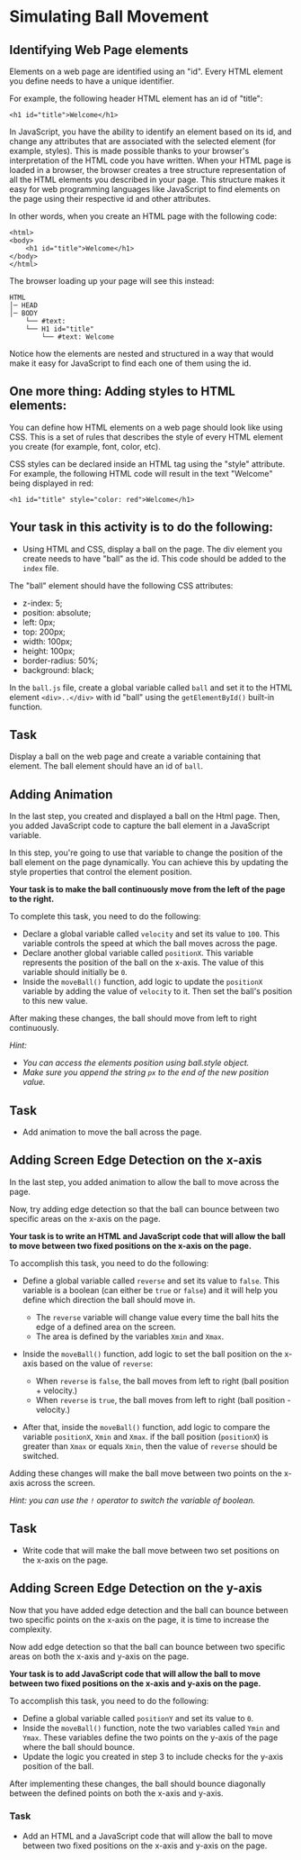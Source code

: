 # Simulating Ball Movement

## Identifying Web Page elements
Elements on a web page are identified using an "id". Every HTML element you define needs to have a unique identifier.

For example, the following header HTML element has an id of "title":
```
<h1 id="title">Welcome</h1>
```

In JavaScript, you have the ability to identify an element based on its id, and change any attributes that are associated with the selected element (for example, styles). This is made possible thanks to your browser's interpretation of the HTML code you have written. When your HTML page is loaded in a browser, the browser creates a tree structure representation of all the HTML elements you described in your page. This structure makes it easy for web programming languages like JavaScript to find elements on the page using their respective id and other attributes.

In other words, when you create an HTML page with the following code:
```
<html>
<body>
    <h1 id="title">Welcome</h1>
</body>
</html>
```
The browser loading up your page will see this instead:
```
HTML
│─ HEAD
│─ BODY
    └── #text:
    └── H1 id="title"
        └── #text: Welcome

```

Notice how the elements are nested and structured in a way that would make it easy for JavaScript to find each one of them using the id.

## One more thing: Adding styles to HTML elements:
You can define how HTML elements on a web page should look like using CSS. This is a set of rules that describes the style of every HTML element you create (for example, font, color, etc).

CSS styles can be declared inside an HTML tag using the "style" attribute. For example, the following HTML code will result in the text "Welcome" being displayed in red:
```
<h1 id="title" style="color: red">Welcome</h1>
```

## Your task in this activity is to do the following:

- Using HTML and CSS, display a ball on the page. The div element you create needs to have "ball" as the id. This code should be added to the `index` file.

The "ball" element should have the following CSS attributes:

* z-index: 5;
* position: absolute;
* left: 0px;
* top: 200px;
* width: 100px;
* height: 100px;
* border-radius: 50%;
* background: black;

In the `ball.js` file, create a global variable called `ball` and set it to the HTML element `<div>..</div>` with id "ball" using the `getElementById()` built-in function.

## Task

Display a ball on the web page and create a variable containing that element. The ball element should have an id of `ball`.

## Adding Animation

In the last step, you created and displayed a ball on the Html page. Then, you added JavaScript code to capture the ball element in a JavaScript variable.

In this step, you're going to use that variable to change the position of the ball element on the page dynamically. You can achieve this by updating the style properties that control the element position.

__Your task is to make the ball continuously move from the left of the page to the right.__

To complete this task, you need to do the following:

- Declare a global variable called `velocity` and set its value to `100`. This variable controls the speed at which the ball moves across the page.
- Declare another global variable called `positionX`. This variable represents the position of the ball on the x-axis. The value of this variable should initially be `0`.
- Inside the `moveBall()` function, add logic to update the `positionX` variable by adding the value of `velocity` to it. Then set the ball's position to this new value.

After making these changes, the ball should move from left to right continuously.

_Hint:_

- _You can access the elements position using ball.style object._
- _Make sure you append the string `px` to the end of the new position value._

## Task

- Add animation to move the ball across the page.

## Adding Screen Edge Detection on the x-axis
In the last step, you added animation to allow the ball to move across the page.

Now, try adding edge detection so that the ball can bounce between two specific areas on the x-axis on the page.

__Your task is to write an HTML and JavaScript code that will allow the ball to move between two fixed positions on the x-axis on the page.__

To accomplish this task, you need to do the following:

- Define a global variable called `reverse` and set its value to `false`. This variable is a boolean (can either be `true` or `false`) and it will help you define which direction the ball should move in.
    - The `reverse` variable will change value every time the ball hits the edge of a defined area on the screen.
    - The area is defined by the variables `Xmin` and `Xmax`.
- Inside the `moveBall()` function, add logic to set the ball position on the x-axis based on the value of `reverse`:

    - When `reverse` is `false`, the ball moves from left to right (ball position + velocity.)
    - When `reverse` is `true`, the ball moves from left to right (ball position - velocity.)

- After that, inside the `moveBall()` function, add logic to compare the variable `positionX`, `Xmin` and `Xmax`.
if the ball position (`positionX`) is greater than `Xmax` or equals `Xmin`, then the value of `reverse` should be switched.

Adding these changes will make the ball move between two points on the x-axis across the screen.

_Hint: you can use the `!` operator to switch the variable of boolean._

## Task

- Write code that will make the ball move between two set positions on the x-axis on the page.

## Adding Screen Edge Detection on the y-axis

Now that you have added edge detection and the ball can bounce between two specific points on the x-axis on the page, it is time to increase the complexity.

Now add edge detection so that the ball can bounce between two specific areas on both the x-axis and y-axis on the page.

__Your task is to add JavaScript code that will allow the ball to move between two fixed positions on the x-axis and y-axis on the page.__

To accomplish this task, you need to do the following:

- Define a global variable called `positionY` and set its value to `0`.
- Inside the `moveBall()` function, note the two variables called `Ymin` and `Ymax`. These variables define the two points on the y-axis of the page where the ball should bounce.
- Update the logic you created in step 3 to include checks for the y-axis position of the ball.

After implementing these changes, the ball should bounce diagonally between the defined points on both the x-axis and y-axis.

### Task

- Add an HTML and a JavaScript code that will allow the ball to move between two fixed positions on the x-axis and y-axis on the page.